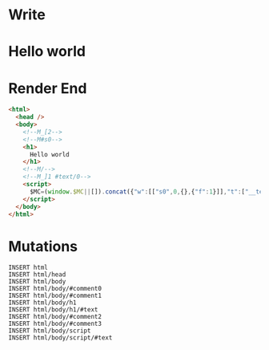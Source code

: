 # Write
  <!--M_[2--><!--M#s0--><h1>Hello world</h1><!--M/--><!--M_]1 #text/0--><script>$MC=(window.$MC||[]).concat({"w":[["s0",0,{},{"f":1}]],"t":["__tests__/tags/components/hello-internal.marko"]});WALKER_RUNTIME("M")("_");M._.r=[_=>(_.b=[0,{"ConditionalScope:#text/0":_.a={m5c:"s0"},"ConditionalRenderer:#text/0":_._.$compat_renderer(_._["__tests__/tags/components/hello-internal.marko"])},_.a]),2,"$compat_setScope"];M._.w()</script>

# Render End
```html
<html>
  <head />
  <body>
    <!--M_[2-->
    <!--M#s0-->
    <h1>
      Hello world
    </h1>
    <!--M/-->
    <!--M_]1 #text/0-->
    <script>
      $MC=(window.$MC||[]).concat({"w":[["s0",0,{},{"f":1}]],"t":["__tests__/tags/components/hello-internal.marko"]});WALKER_RUNTIME("M")("_");M._.r=[_=&gt;(_.b=[0,{"ConditionalScope:#text/0":_.a={m5c:"s0"},"ConditionalRenderer:#text/0":_._.$compat_renderer(_._["__tests__/tags/components/hello-internal.marko"])},_.a]),2,"$compat_setScope"];M._.w()
    </script>
  </body>
</html>
```

# Mutations
```
INSERT html
INSERT html/head
INSERT html/body
INSERT html/body/#comment0
INSERT html/body/#comment1
INSERT html/body/h1
INSERT html/body/h1/#text
INSERT html/body/#comment2
INSERT html/body/#comment3
INSERT html/body/script
INSERT html/body/script/#text
```